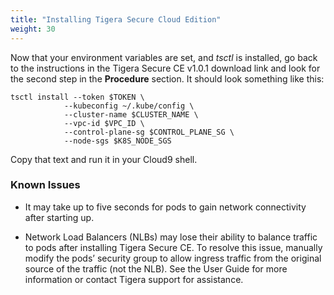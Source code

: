 ```yaml
---
title: "Installing Tigera Secure Cloud Edition"
weight: 30
---
```

Now that your environment variables are set, and _tsctl_ is installed, go back to the instructions in the Tigera Secure CE v1.0.1 download link and look for the second step in the **Procedure** section.  It should look something like this:
```
tsctl install --token $TOKEN \
            --kubeconfig ~/.kube/config \
            --cluster-name $CLUSTER_NAME \
            --vpc-id $VPC_ID \
            --control-plane-sg $CONTROL_PLANE_SG \
            --node-sgs $K8S_NODE_SGS
```
Copy that text and run it in your Cloud9 shell.

### Known Issues

* It may take up to five seconds for pods to gain network connectivity after starting up.

* Network Load Balancers (NLBs) may lose their ability to balance traffic to pods after installing Tigera Secure CE. To resolve this issue, manually modify the pods’ security group to allow ingress traffic from the original source of the traffic (not the NLB). See the User Guide for more information or contact Tigera support for assistance.
